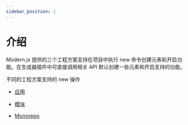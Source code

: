 ```yaml
---
sidebar_position: 1
---
```


# 介绍

Modern.js 提供的三个工程方案支持在项目中执行 new 命令创建元素和开启功能。在生成器插件中可直接调用相关 API 默认创建一些元素和开启支持的功能。

不同的工程方案支持的 new 操作

- [应用](/docs/apis/generator/config/mwa#new-%E5%91%BD%E4%BB%A4)

- [模块](/docs/apis/generator/config/module#new-命令)

- [Monorepo](/docs/apis/generator/config/monorepo#创建子项目)
